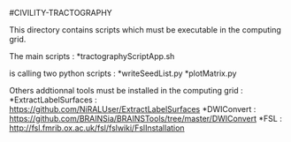 #CIVILITY-TRACTOGRAPHY

This directory contains scripts which must be executable in the computing grid. 

The main scripts : 
 	*tractographyScriptApp.sh
 	
is calling two python scripts : 
  *writeSeedList.py
 	*plotMatrix.py

Others addtionnal tools must be installed in the computing grid : 
  *ExtractLabelSurfaces : https://github.com/NiRALUser/ExtractLabelSurfaces
  *DWIConvert : https://github.com/BRAINSia/BRAINSTools/tree/master/DWIConvert
  *FSL : http://fsl.fmrib.ox.ac.uk/fsl/fslwiki/FslInstallation
  
  
